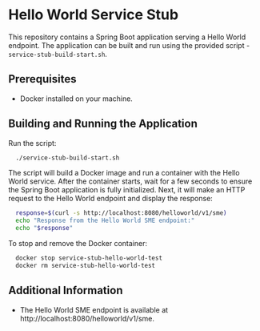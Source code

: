 # Hello World Service Stub

This repository contains a Spring Boot application serving a Hello World endpoint. The application can be built and 
run using the provided script - ``service-stub-build-start.sh``.

## Prerequisites

- Docker installed on your machine.

## Building and Running the Application
Run the script:

```bash
  ./service-stub-build-start.sh
```

The script will build a Docker image and run a container with the Hello World service. After the container starts, 
wait for a few seconds to ensure the Spring Boot application is fully initialized. Next, it will make an HTTP request to the 
Hello World endpoint and display the response:

```bash
  response=$(curl -s http://localhost:8080/helloworld/v1/sme)
  echo "Response from the Hello World SME endpoint:"
  echo "$response"
```

To stop and remove the Docker container:

```bash
  docker stop service-stub-hello-world-test
  docker rm service-stub-hello-world-test
```

## Additional Information

- The Hello World SME endpoint is available at http://localhost:8080/helloworld/v1/sme.

